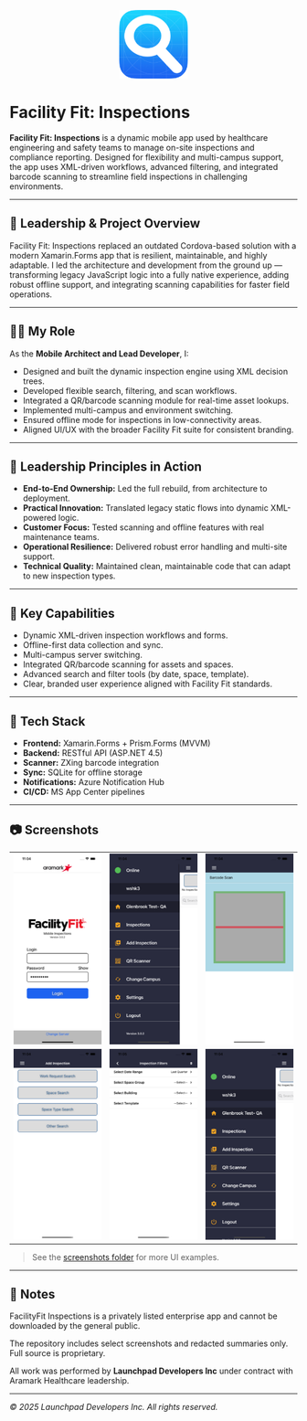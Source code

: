 <p align="center">
  <img src="./screenshots/app-icon.png" alt="App Icon" width="120" />
</p>

# Facility Fit: Inspections

**Facility Fit: Inspections** is a dynamic mobile app used by healthcare engineering and safety teams to manage on-site inspections and compliance reporting. Designed for flexibility and multi-campus support, the app uses XML-driven workflows, advanced filtering, and integrated barcode scanning to streamline field inspections in challenging environments.

---

## 🔹 Leadership & Project Overview

Facility Fit: Inspections replaced an outdated Cordova-based solution with a modern Xamarin.Forms app that is resilient, maintainable, and highly adaptable. I led the architecture and development from the ground up — transforming legacy JavaScript logic into a fully native experience, adding robust offline support, and integrating scanning capabilities for faster field operations.

---

## 🧑‍💼 My Role

As the **Mobile Architect and Lead Developer**, I:
- Designed and built the dynamic inspection engine using XML decision trees.
- Developed flexible search, filtering, and scan workflows.
- Integrated a QR/barcode scanning module for real-time asset lookups.
- Implemented multi-campus and environment switching.
- Ensured offline mode for inspections in low-connectivity areas.
- Aligned UI/UX with the broader Facility Fit suite for consistent branding.

---

## 🧭 Leadership Principles in Action

- **End-to-End Ownership:** Led the full rebuild, from architecture to deployment.
- **Practical Innovation:** Translated legacy static flows into dynamic XML-powered logic.
- **Customer Focus:** Tested scanning and offline features with real maintenance teams.
- **Operational Resilience:** Delivered robust error handling and multi-site support.
- **Technical Quality:** Maintained clean, maintainable code that can adapt to new inspection types.

---

## 🚀 Key Capabilities

- Dynamic XML-driven inspection workflows and forms.
- Offline-first data collection and sync.
- Multi-campus server switching.
- Integrated QR/barcode scanning for assets and spaces.
- Advanced search and filter tools (by date, space, template).
- Clear, branded user experience aligned with Facility Fit standards.

---

## 🧰 Tech Stack

- **Frontend:** Xamarin.Forms + Prism.Forms (MVVM)
- **Backend:** RESTful API (ASP.NET 4.5)
- **Scanner:** ZXing barcode integration
- **Sync:** SQLite for offline storage
- **Notifications:** Azure Notification Hub
- **CI/CD:** MS App Center pipelines

---

## 📷 Screenshots

<table>
  <tr>
    <td align="center">
      <img src="./screenshots/inspections-02.png" alt="Login screen with branding" width="200"/>
    </td>
    <td align="center">
      <img src="./screenshots/inspections-05.png" alt="Navigation drawer with multi-campus options" width="200"/>
    </td>
    <td align="center">
      <img src="./screenshots/inspections-07.png" alt="QR/barcode scanner view for inspections" width="200"/>
    </td>
  </tr>
  <tr>
    <td align="center">
      <img src="./screenshots/inspections-06.png" alt="Dynamic Add Inspection search types" width="200"/>
    </td>
    <td align="center">
      <img src="./screenshots/inspections-08.png" alt="Inspection filter options by date, space, building" width="200"/>
    </td>
    <td align="center">
      <img src="./screenshots/inspections-04.png" alt="Context menu and status for test environment" width="200"/>
    </td>
  </tr>
</table>

> See the [screenshots folder](./screenshots/) for more UI examples.

---

## 🔐 Notes

FacilityFit Inspections is a privately listed enterprise app and cannot be downloaded by the general public.

The repository includes select screenshots and redacted summaries only. Full source is proprietary.

All work was performed by **Launchpad Developers Inc** under contract with Aramark Healthcare leadership.

---

_© 2025 Launchpad Developers Inc. All rights reserved._
